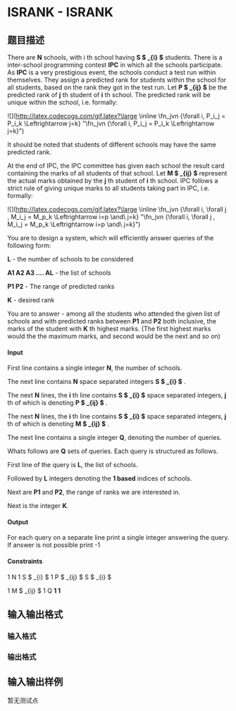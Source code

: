 # ISRANK - ISRANK

## 题目描述

There are **N** schools, with i th school having **S $ _{i} $** students. There is a inter-school programming contest **IPC** in which all the schools participate. As **IPC** is a very prestigious event, the schools conduct a test run within themselves. They assign a predicted rank for students within the school for all students, based on the rank they got in the test run. Let **P $ _{ij} $** be the predicted rank of **j** th student of **i** th school. The predicted rank will be unique within the school, i.e. formally:

![](http://latex.codecogs.com/gif.latex?\large \inline \fn_jvn \{\forall i, P_i_j = P_i_k \Leftrightarrow j=k\} "\fn_jvn \{\forall i, P_i_j = P_i_k \Leftrightarrow j=k\}")

It should be noted that students of different schools may have the same predicted rank.

At the end of IPC, the IPC committee has given each school the result card containing the marks of all students of that school. Let **M $ _{ij} $** represent the actual marks obtained by the **j** th student of **i** th school. IPC follows a strict rule of giving unique marks to all students taking part in IPC, i.e. formally:

![](http://latex.codecogs.com/gif.latex?\large \inline \fn_jvn \{\forall i, \forall j , M_i_j = M_p_k \Leftrightarrow i=p \and\ j=k\} "\fn_jvn \{\forall i, \forall j , M_i_j = M_p_k \Leftrightarrow i=p \and\ j=k\}")

You are to design a system, which will efficiently answer queries of the following form:

**L** - the number of schools to be considered

**A1 A2 A3 .... AL** - the list of schools

**P1 P2** - The range of predicted ranks

**K** - desired rank

You are to answer - among all the students who attended the given list of schools and with predicted ranks between **P1** and **P2** both inclusive, the marks of the student with **K** th highest marks. (The first highest marks would the the maximum marks, and second would be the next and so on)

#### Input

First line contains a single integer **N**, the number of schools.

The next line contains **N** space separated integers **S $ _{i} $** .

The next **N** lines, the **i** th line contains **S $ _{i} $** space separated integers, **j** th of which is denoting **P $ _{ij} $** .

The next **N** lines, the **i** th line contains **S $ _{i} $** space separated integers, **j** th of which is denoting **M $ _{ij} $** .

The next line contains a single integer **Q**, denoting the number of queries.

Whats follows are **Q** sets of queries. Each query is structured as follows.

First line of the query is **L**, the list of schools.

Followed by **L** integers denoting the **1 based** indices of schools.

Next are **P1** and **P2**, the range of ranks we are interested in.

Next is the integer **K**.

#### Output

For each query on a separate line print a single integer answering the query. If answer is not possible print -1

#### Constraints

1 N 1 S $ _{i} $ 1 P $ _{ij} $ S $ _{i} $

1 M $ _{ij} $ 1 Q **1 1**

## 输入输出格式

### 输入格式

### 输出格式

## 输入输出样例

暂无测试点

